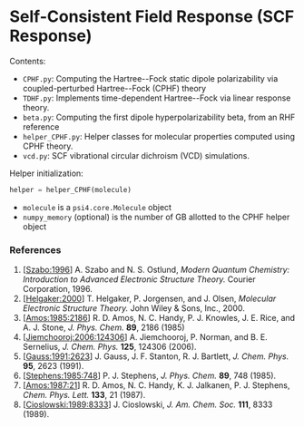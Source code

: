 Self-Consistent Field Response (SCF Response)
=============================================

Contents:
- `CPHF.py`: Computing the Hartree--Fock static dipole polarizability via coupled-perturbed Hartree--Fock (CPHF) theory
- `TDHF.py`: Implements time-dependent Hartree--Fock via linear response theory.
- `beta.py`: Computing the first dipole hyperpolarizability beta, from an RHF reference
- `helper_CPHF.py`: Helper classes for molecular properties computed using CPHF theory.
- `vcd.py`: SCF vibrational circular dichroism (VCD) simulations.

Helper initialization:
```python
helper = helper_CPHF(molecule)
```
- `molecule` is a `psi4.core.Molecule` object
- `numpy_memory` (optional) is the number of GB allotted to the CPHF helper object

### References
1. [[Szabo:1996](https://books.google.com/books?id=KQ3DAgAAQBAJ&printsec=frontcover&dq=szabo+%26+ostlund&hl=en&sa=X&ved=0ahUKEwiYhv6A8YjUAhXLSCYKHdH5AJ4Q6AEIJjAA#v=onepage&q=szabo%20%26%20ostlund&f=false)] A. Szabo and N. S. Ostlund, *Modern Quantum Chemistry: Introduction to Advanced Electronic Structure Theory.* Courier Corporation, 1996.
2. [[Helgaker:2000](https://books.google.com/books?id=lNVLBAAAQBAJ&source=gbs_navlinks_s)] T. Helgaker, P. Jorgensen, and J. Olsen, *Molecular Electronic Structure Theory.* John Wiley & Sons, Inc., 2000.
3. [[Amos:1985:2186](https://pubs.acs.org/doi/abs/10.1021/j100257a010)] R. D. Amos, N. C. Handy, P. J. Knowles, J. E. Rice, and A. J. Stone, *J. Phys. Chem.* **89**, 2186 (1985)
4. [[Jiemchooroj:2006:124306](https://aip.scitation.org/doi/abs/10.1063/1.2348882)] A. Jiemchooroj, P. Norman, and B. E. Sernelius, *J. Chem. Phys.* **125**, 124306 (2006). 
5. [[Gauss:1991:2623](https://aip.scitation.org/doi/10.1063/1.460915)] J. Gauss, J. F. Stanton, R. J. Bartlett, *J. Chem. Phys.* **95**, 2623 (1991).
6. [[Stephens:1985:748](https://pubs.acs.org/doi/10.1021/j100251a006)] P. J. Stephens, *J. Phys. Chem.* **89**, 748 (1985).
7. [[Amos:1987:21](https://www.sciencedirect.com/science/article/pii/0009261487800465)] R. D. Amos, N. C. Handy, K. J. Jalkanen, P. J. Stephens, *Chem. Phys. Lett.* **133**, 21 (1987).
8. [[Cioslowski:1989:8333](https://pubs.acs.org/doi/10.1021/ja00204a001)] J. Cioslowski, *J. Am. Chem. Soc.* **111**, 8333 (1989).
